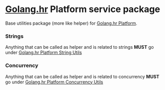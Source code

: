# [Golang.hr] Platform service package
Base utilities package (more like helper) for [Golang.hr Platform].

### Strings

Anything that can be called as helper and is related to strings **MUST** go under
[Golang.hr Platform String Utils]

### Concurrency

Anything that can be called as helper and is related to concurrency **MUST** go under
[Golang.hr Platform Concurrency Utils]


[Golang.hr]: <https://github.com/golanghr>
[Golang.hr Platform]: <https://github.com/golanghr/platform>

[Golang.hr Platform String Utils]: <https://github.com/golanghr/platform/blob/master/utils/strings.go>
[Golang.hr Platform Concurrency Utils]: <https://github.com/golanghr/platform/blob/master/utils/concurrency.go>

